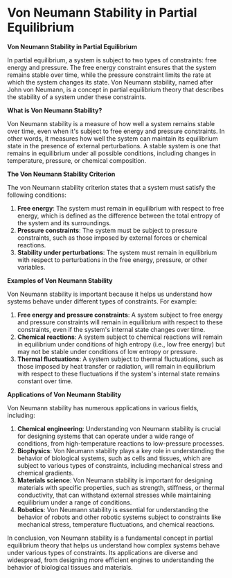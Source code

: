 # Von Neumann Stability in Partial Equilibrium

**Von Neumann Stability in Partial Equilibrium**

In partial equilibrium, a system is subject to two types of constraints: free energy and pressure. The free energy constraint ensures that the system remains stable over time, while the pressure constraint limits the rate at which the system changes its state. Von Neumann stability, named after John von Neumann, is a concept in partial equilibrium theory that describes the stability of a system under these constraints.

**What is Von Neumann Stability?**

Von Neumann stability is a measure of how well a system remains stable over time, even when it's subject to free energy and pressure constraints. In other words, it measures how well the system can maintain its equilibrium state in the presence of external perturbations. A stable system is one that remains in equilibrium under all possible conditions, including changes in temperature, pressure, or chemical composition.

**The Von Neumann Stability Criterion**

The von Neumann stability criterion states that a system must satisfy the following conditions:

1. **Free energy**: The system must remain in equilibrium with respect to free energy, which is defined as the difference between the total entropy of the system and its surroundings.
2. **Pressure constraints**: The system must be subject to pressure constraints, such as those imposed by external forces or chemical reactions.
3. **Stability under perturbations**: The system must remain in equilibrium with respect to perturbations in the free energy, pressure, or other variables.

**Examples of Von Neumann Stability**

Von Neumann stability is important because it helps us understand how systems behave under different types of constraints. For example:

1. **Free energy and pressure constraints**: A system subject to free energy and pressure constraints will remain in equilibrium with respect to these constraints, even if the system's internal state changes over time.
2. **Chemical reactions**: A system subject to chemical reactions will remain in equilibrium under conditions of high entropy (i.e., low free energy) but may not be stable under conditions of low entropy or pressure.
3. **Thermal fluctuations**: A system subject to thermal fluctuations, such as those imposed by heat transfer or radiation, will remain in equilibrium with respect to these fluctuations if the system's internal state remains constant over time.

**Applications of Von Neumann Stability**

Von Neumann stability has numerous applications in various fields, including:

1. **Chemical engineering**: Understanding von Neumann stability is crucial for designing systems that can operate under a wide range of conditions, from high-temperature reactions to low-pressure processes.
2. **Biophysics**: Von Neumann stability plays a key role in understanding the behavior of biological systems, such as cells and tissues, which are subject to various types of constraints, including mechanical stress and chemical gradients.
3. **Materials science**: Von Neumann stability is important for designing materials with specific properties, such as strength, stiffness, or thermal conductivity, that can withstand external stresses while maintaining equilibrium under a range of conditions.
4. **Robotics**: Von Neumann stability is essential for understanding the behavior of robots and other robotic systems subject to constraints like mechanical stress, temperature fluctuations, and chemical reactions.

In conclusion, von Neumann stability is a fundamental concept in partial equilibrium theory that helps us understand how complex systems behave under various types of constraints. Its applications are diverse and widespread, from designing more efficient engines to understanding the behavior of biological tissues and materials.
